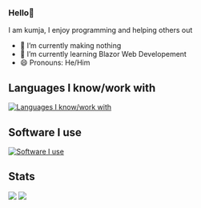 ### Hello👋

I am kumja, I enjoy programming and helping others out

- 🔭 I’m currently making nothing
- 🌱 I’m currently learning Blazor Web Developement
- 😄 Pronouns: He/Him

## Languages I know/work with
[![Languages I know/work with](https://skillicons.dev/icons?i=react,nodejs,js,ts,css,html,expressjs,cs,dotnet)](https://skillicons.dev/)

## Software I use
[![Software I use](https://skillicons.dev//icons?i=visualstudio,vscode,blender,unity)](https://skillicons.dev/)

## Stats
<div>
  <img src="https://github-readme-stats-eta-neon.vercel.app/api?username=kumja1&show_icons=true&theme=tokyonight&hide_border=true&include_all_commits=true"/>
  <img src="https://github-readme-stats-eta-neon.vercel.app/api/top-langs?username=kumja1&theme=tokyonight&hide_border=true&langs_count=7&layout=compact&card_width=500"/>
</div>
